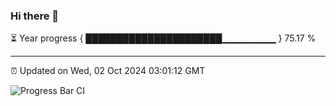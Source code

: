 ### Hi there 👋

⏳ Year progress { ██████████████████████▁▁▁▁▁▁▁▁ } 75.17 %

---

⏰ Updated on Wed, 02 Oct 2024 03:01:12 GMT

![Progress Bar CI](https://github.com/IshwaranRudhara/GIT-ACTION/workflows/Progress%20Bar%20CI/badge.svg)
